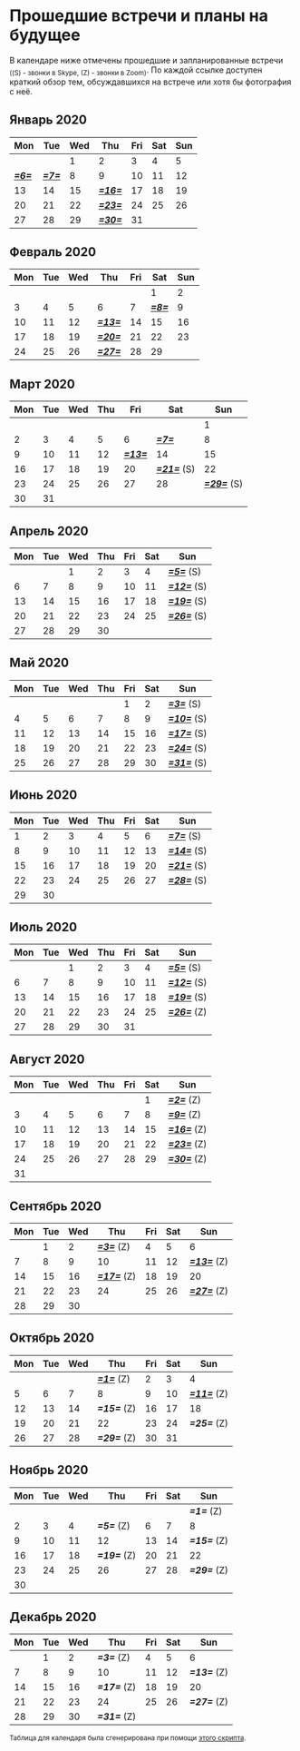 # Прошедшие встречи и планы на будущее

В календаре ниже отмечены прошедшие и запланированные встречи <sub>((S) - звонки в Skype, (Z) - звонки в Zoom)</sub>. По каждой ссылке доступен краткий обзор тем, обсуждавшихся на встрече или хотя бы фотография с неё.

## Январь 2020
| Mon | Tue | Wed | Thu | Fri | Sat | Sun |
|-----|-----|-----|-----|-----|-----|-----|
|     |     |   1 |   2 |   3 |   4 |   5 |
|   [***=6=***](https://opendatascience.slack.com/archives/C3DNKHTLM/p1578336034027200) |   [***=7=***](https://t.me/nnodsbreakfast/31) |   8 |   9 |  10 |  11 |  12 |
|  13 |  14 |  15 |  [***=16=***](https://t.me/nnodsbreakfast/86) |  17 |  18 |  19 |
|  20 |  21 |  22 |  [***=23=***](https://t.me/nnodsbreakfast/125) |  24 |  25 |  26 |
|  27 |  28 |  29 |  [***=30=***](https://t.me/nnodsbreakfast/145) |  31 |     |     |

## Февраль 2020
| Mon | Tue | Wed | Thu | Fri | Sat | Sun |
|-----|-----|-----|-----|-----|-----|-----|
|     |     |     |     |     |   1 |   2 |
|   3 |   4 |   5 |   6 |   7 |   [***=8=***](https://t.me/nnodsbreakfast/195) |   9 |
|  10 |  11 |  12 |  [***=13=***](https://t.me/nnodsbreakfast/207) |  14 |  15 |  16 |
|  17 |  18 |  19 |  [***=20=***](https://t.me/nnodsbreakfast/245) |  21 |  22 |  23 |
|  24 |  25 |  26 |  [***=27=***](https://t.me/nnodsbreakfast/263) |  28 |  29 |     |

## Март 2020
| Mon | Tue | Wed | Thu | Fri | Sat | Sun |
|-----|-----|-----|-----|-----|-----|-----|
|     |     |     |     |     |     |   1 |
|   2 |   3 |   4 |   5 |   6 |   [***=7=***](https://t.me/nnodsbreakfast/292) |   8 |
|   9 |  10 |  11 |  12 |  [***=13=***](https://t.me/nnodsbreakfast/326) |  14 |  15 |
|  16 |  17 |  18 |  19 |  20 |  [***=21=***](https://t.me/nnodsbreakfast/395) (S) |  22 |
|  23 |  24 |  25 |  26 |  27 |  28 |  [***=29=***](https://t.me/nnodsbreakfast/425) (S) |
|  30 |  31 |     |     |     |     |     |

## Апрель 2020
| Mon | Tue | Wed | Thu | Fri | Sat | Sun |
|-----|-----|-----|-----|-----|-----|-----|
|     |     |   1 |   2 |   3 |   4 |   [***=5=***](https://t.me/nnodsbreakfast/450) (S) |
|   6 |   7 |   8 |   9 |  10 |  11 |  [***=12=***](https://t.me/nnodsbreakfast/473) (S) |
|  13 |  14 |  15 |  16 |  17 |  18 |  [***=19=***](https://t.me/nnodsbreakfast/476) (S) |
|  20 |  21 |  22 |  23 |  24 |  25 |  [***=26=***](https://t.me/nnodsbreakfast/513) (S) |
|  27 |  28 |  29 |  30 |     |     |     |

## Май 2020
| Mon | Tue | Wed | Thu | Fri | Sat | Sun |
|-----|-----|-----|-----|-----|-----|-----|
|     |     |     |     |   1 |   2 |   [***=3=***](https://t.me/nnodsbreakfast/546) (S) |
|   4 |   5 |   6 |   7 |   8 |   9 |  [***=10=***](https://t.me/nnodsbreakfast/570) (S) |
|  11 |  12 |  13 |  14 |  15 |  16 |  [***=17=***](https://t.me/nnodsbreakfast/585) (S) |
|  18 |  19 |  20 |  21 |  22 |  23 |  [***=24=***](https://t.me/nnodsbreakfast/631) (S) |
|  25 |  26 |  27 |  28 |  29 |  30 |  [***=31=***](https://t.me/nnodsbreakfast/742) (S) |

## Июнь 2020
| Mon | Tue | Wed | Thu | Fri | Sat | Sun |
|-----|-----|-----|-----|-----|-----|-----|
|   1 |   2 |   3 |   4 |   5 |   6 |   [***=7=***](https://t.me/nnodsbreakfast/866) (S) |
|   8 |   9 |  10 |  11 |  12 |  13 |  [***=14=***](https://t.me/nnodsbreakfast/918) (S) |
|  15 |  16 |  17 |  18 |  19 |  20 |  [***=21=***](https://t.me/nnodsbreakfast/989) (S) |
|  22 |  23 |  24 |  25 |  26 |  27 |  [***=28=***](https://t.me/nnodsbreakfast/1033) (S) |
|  29 |  30 |     |     |     |     |     |

## Июль 2020
| Mon | Tue | Wed | Thu | Fri | Sat | Sun |
|-----|-----|-----|-----|-----|-----|-----|
|     |     |   1 |   2 |   3 |   4 |   [***=5=***](https://t.me/nnodsbreakfast/1135) (S) |
|   6 |   7 |   8 |   9 |  10 |  11 |  [***=12=***](https://t.me/nnodsbreakfast/1305) (S) |
|  13 |  14 |  15 |  16 |  17 |  18 |  [***=19=***](https://t.me/nnodsbreakfast/1455) (S) |
|  20 |  21 |  22 |  23 |  24 |  25 |  [***=26=***](https://t.me/nnodsbreakfast/1510) (Z) |
|  27 |  28 |  29 |  30 |  31 |     |     |

## Август 2020
| Mon | Tue | Wed | Thu | Fri | Sat | Sun |
|-----|-----|-----|-----|-----|-----|-----|
|     |     |     |     |     |   1 |   [***=2=***](https://t.me/nnodsbreakfast/1537) (Z) |
|   3 |   4 |   5 |   6 |   7 |   8 |   [***=9=***](https://t.me/nnodsbreakfast/1598) (Z) |
|  10 |  11 |  12 |  13 |  14 |  15 |  [***=16=***](https://t.me/nnodsbreakfast/1851) (Z) |
|  17 |  18 |  19 |  20 |  21 |  22 |  [***=23=***](https://t.me/nnodsbreakfast_announce/26) (Z) |
|  24 |  25 |  26 |  27 |  28 |  29 |  [***=30=***](https://t.me/nnodsbreakfast_announce/30) (Z) |
|  31 |     |     |     |     |     |     |

## Сентябрь 2020
| Mon | Tue | Wed | Thu | Fri | Sat | Sun |
|-----|-----|-----|-----|-----|-----|-----|
|     |   1 |   2 |   [***=3=***](https://t.me/nnodsbreakfast_announce/32) (Z) |   4 |   5 |   6 |
|   7 |   8 |   9 |  10 |  11 |  12 |  [***=13=***](https://t.me/nnodsbreakfast_announce/37) (Z) |
|  14 |  15 |  16 |  [***=17=***](https://t.me/nnodsbreakfast_announce/40) (Z) |  18 |  19 |  20 |
|  21 |  22 |  23 |  24 |  25 |  26 |  [***=27=***](https://t.me/nnodsbreakfast_announce/41) (Z) |
|  28 |  29 |  30 |     |     |     |     |

## Октябрь 2020
| Mon | Tue | Wed | Thu | Fri | Sat | Sun |
|-----|-----|-----|-----|-----|-----|-----|
|     |     |     |   [***=1=***](https://t.me/nnodsbreakfast_announce/43) (Z) |   2 |   3 |   4 |
|   5 |   6 |   7 |   8 |   9 |  10 |  [***=11=***](https://t.me/nnodsbreakfast_announce/45) (Z) |
|  12 |  13 |  14 |  ***=15=*** (Z) |  16 |  17 |  18 |
|  19 |  20 |  21 |  22 |  23 |  24 |  ***=25=*** (Z) |
|  26 |  27 |  28 |  ***=29=*** (Z) |  30 |  31 |     |

## Ноябрь 2020
| Mon | Tue | Wed | Thu | Fri | Sat | Sun |
|-----|-----|-----|-----|-----|-----|-----|
|     |     |     |     |     |     |   ***=1=*** (Z) |
|   2 |   3 |   4 |   ***=5=*** (Z) |   6 |   7 |   8 |
|   9 |  10 |  11 |  12 |  13 |  14 |  ***=15=*** (Z) |
|  16 |  17 |  18 |  ***=19=*** (Z) |  20 |  21 |  22 |
|  23 |  24 |  25 |  26 |  27 |  28 |  ***=29=*** (Z) |
|  30 |     |     |     |     |     |     |

## Декабрь 2020
| Mon | Tue | Wed | Thu | Fri | Sat | Sun |
|-----|-----|-----|-----|-----|-----|-----|
|     |   1 |   2 |   ***=3=*** (Z) |   4 |   5 |   6 |
|   7 |   8 |   9 |  10 |  11 |  12 |  ***=13=*** (Z) |
|  14 |  15 |  16 |  ***=17=*** (Z) |  18 |  19 |  20 |
|  21 |  22 |  23 |  24 |  25 |  26 |  ***=27=*** (Z) |
|  28 |  29 |  30 |  ***=31=*** (Z) |     |     |     |

<sub>Таблица для календаря была сгенерирована при помощи [этого скрипта](https://gitlab.com/theomega/python-markdown-calendar).</sub>

